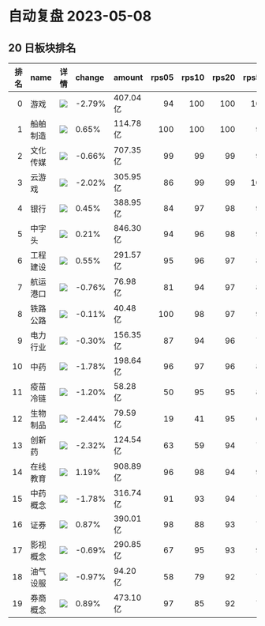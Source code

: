 # 自动复盘 2023-05-08
## 20 日板块排名
|   排名 | name     | 详情                                                                                             | change   | amount   |   rps05 |   rps10 |   rps20 |   rps50 |   rps120 |   rps250 | volume      |
|-------:|:---------|:-------------------------------------------------------------------------------------------------|:---------|:---------|--------:|--------:|--------:|--------:|---------:|---------:|:------------|
|      0 | 游戏     | ![](https://sykent-blog-image.oss-cn-beijing.aliyuncs.com/quant/image/2023/5/1683475323-tmp.jpg) | -2.79%   | 407.04亿 |      94 |     100 |     100 |     100 |      100 |      100 | 3194.41万手 |
|      1 | 船舶制造 | ![](https://sykent-blog-image.oss-cn-beijing.aliyuncs.com/quant/image/2023/5/1683475324-tmp.jpg) | 0.65%    | 114.78亿 |     100 |     100 |     100 |      99 |       93 |       96 | 893.28万手  |
|      2 | 文化传媒 | ![](https://sykent-blog-image.oss-cn-beijing.aliyuncs.com/quant/image/2023/5/1683475324-tmp.jpg) | -0.66%   | 707.35亿 |      99 |      99 |      99 |      99 |       99 |       99 | 6060.85万手 |
|      3 | 云游戏   | ![](https://sykent-blog-image.oss-cn-beijing.aliyuncs.com/quant/image/2023/5/1683475325-tmp.jpg) | -2.02%   | 305.95亿 |      86 |      99 |      99 |     100 |      100 |      100 | 2231.46万手 |
|      4 | 银行     | ![](https://sykent-blog-image.oss-cn-beijing.aliyuncs.com/quant/image/2023/5/1683475326-tmp.jpg) | 0.45%    | 388.95亿 |      84 |      97 |      98 |      90 |       86 |        8 | 6478.15万手 |
|      5 | 中字头   | ![](https://sykent-blog-image.oss-cn-beijing.aliyuncs.com/quant/image/2023/5/1683475327-tmp.jpg) | 0.21%    | 846.30亿 |      94 |      96 |      98 |      97 |       96 |       91 | 8602.74万手 |
|      6 | 工程建设 | ![](https://sykent-blog-image.oss-cn-beijing.aliyuncs.com/quant/image/2023/5/1683475327-tmp.jpg) | 0.55%    | 291.57亿 |      95 |      96 |      97 |      89 |       85 |       59 | 3836.99万手 |
|      7 | 航运港口 | ![](https://sykent-blog-image.oss-cn-beijing.aliyuncs.com/quant/image/2023/5/1683475328-tmp.jpg) | -0.76%   | 76.98亿  |      81 |      94 |      97 |      83 |       69 |       47 | 1462.65万手 |
|      8 | 铁路公路 | ![](https://sykent-blog-image.oss-cn-beijing.aliyuncs.com/quant/image/2023/5/1683475329-tmp.jpg) | -0.11%   | 40.48亿  |     100 |      98 |      97 |      90 |       88 |       66 | 670.53万手  |
|      9 | 电力行业 | ![](https://sykent-blog-image.oss-cn-beijing.aliyuncs.com/quant/image/2023/5/1683475329-tmp.jpg) | -0.30%   | 156.35亿 |      87 |      94 |      96 |      75 |       51 |       47 | 2519.80万手 |
|     10 | 中药     | ![](https://sykent-blog-image.oss-cn-beijing.aliyuncs.com/quant/image/2023/5/1683475330-tmp.jpg) | -1.78%   | 198.64亿 |      96 |      97 |      96 |      84 |       85 |       87 | 1351.09万手 |
|     11 | 疫苗冷链 | ![](https://sykent-blog-image.oss-cn-beijing.aliyuncs.com/quant/image/2023/5/1683475331-tmp.jpg) | -1.20%   | 58.28亿  |      50 |      95 |      95 |      83 |       83 |       81 | 504.15万手  |
|     12 | 生物制品 | ![](https://sykent-blog-image.oss-cn-beijing.aliyuncs.com/quant/image/2023/5/1683475332-tmp.jpg) | -2.44%   | 79.59亿  |      19 |      41 |      95 |      65 |       66 |       65 | 354.48万手  |
|     13 | 创新药   | ![](https://sykent-blog-image.oss-cn-beijing.aliyuncs.com/quant/image/2023/5/1683475333-tmp.jpg) | -2.32%   | 124.54亿 |      63 |      59 |      94 |      74 |       70 |        0 | 608.54万手  |
|     14 | 在线教育 | ![](https://sykent-blog-image.oss-cn-beijing.aliyuncs.com/quant/image/2023/5/1683475333-tmp.jpg) | 1.19%    | 908.89亿 |      96 |      98 |      94 |      98 |       98 |       98 | 6455.28万手 |
|     15 | 中药概念 | ![](https://sykent-blog-image.oss-cn-beijing.aliyuncs.com/quant/image/2023/5/1683475334-tmp.jpg) | -1.78%   | 316.74亿 |      91 |      93 |      94 |      75 |       74 |       67 | 2238.96万手 |
|     16 | 证券     | ![](https://sykent-blog-image.oss-cn-beijing.aliyuncs.com/quant/image/2023/5/1683475335-tmp.jpg) | 0.87%    | 390.01亿 |      98 |      88 |      93 |      78 |       80 |       19 | 4050.56万手 |
|     17 | 影视概念 | ![](https://sykent-blog-image.oss-cn-beijing.aliyuncs.com/quant/image/2023/5/1683475336-tmp.jpg) | -0.69%   | 290.85亿 |      67 |      95 |      93 |      97 |       97 |       84 | 3289.43万手 |
|     18 | 油气设服 | ![](https://sykent-blog-image.oss-cn-beijing.aliyuncs.com/quant/image/2023/5/1683475337-tmp.jpg) | -0.97%   | 94.20亿  |      58 |      79 |      92 |      78 |       67 |       42 | 1131.10万手 |
|     19 | 券商概念 | ![](https://sykent-blog-image.oss-cn-beijing.aliyuncs.com/quant/image/2023/5/1683475338-tmp.jpg) | 0.89%    | 473.10亿 |      97 |      85 |      92 |      77 |       79 |       16 | 4643.03万手 |
